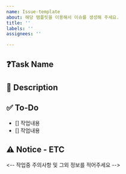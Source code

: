 ```yaml
---
name: Issue-template
about: 해당 탬플릿을 이용해서 이슈를 생성해 주세요.
title: ''
labels: ''
assignees: ''

---
```


## ❓Task Name

## 🧐 Description

## ✅ To-Do
- [] 작업내용
- [] 작업내용

## ⚠️ Notice - ETC
<-- 작업중 주의사항 및 그외 정보를 적어주세요 -->
